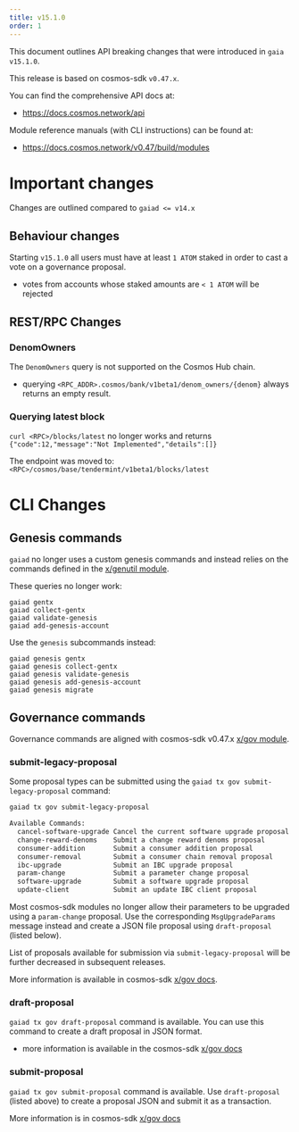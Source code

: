```yaml
---
title: v15.1.0
order: 1
---
```


This document outlines API breaking changes that were introduced in `gaia v15.1.0`.

This release is based on cosmos-sdk `v0.47.x`.

You can find the comprehensive API docs at:
* https://docs.cosmos.network/api

Module reference manuals (with CLI instructions) can be found at:
* https://docs.cosmos.network/v0.47/build/modules


# Important changes
Changes are outlined compared to `gaiad <= v14.x`

## Behaviour changes

Starting `v15.1.0` all users must have at least `1 ATOM` staked in order to cast a vote on a governance proposal.
* votes from accounts whose staked amounts are `< 1 ATOM` will be rejected

##  REST/RPC Changes

### DenomOwners

The `DenomOwners` query is not supported on the Cosmos Hub chain.
* querying `<RPC_ADDR>.cosmos/bank/v1beta1/denom_owners/{denom}` always returns an empty result.


### Querying latest block

`curl <RPC>/blocks/latest` no longer works and returns `{"code":12,"message":"Not Implemented","details":[]}`

The endpoint was moved to: `<RPC>/cosmos/base/tendermint/v1beta1/blocks/latest`


# CLI Changes

## Genesis commands

`gaiad` no longer uses a custom genesis commands and instead relies on the commands defined in the [x/genutil module](https://docs.cosmos.network/v0.47/build/modules/genutil).

These queries no longer work:
```shell
gaiad gentx
gaiad collect-gentx
gaiad validate-genesis
gaiad add-genesis-account
```

Use the `genesis` subcommands instead:
```shell
gaiad genesis gentx
gaiad genesis collect-gentx
gaiad genesis validate-genesis
gaiad genesis add-genesis-account
gaiad genesis migrate
```

## Governance commands

Governance commands are aligned with cosmos-sdk v0.47.x [x/gov module](https://docs.cosmos.network/v0.47/build/modules/gov).

### submit-legacy-proposal

Some proposal types can be submitted using the `gaiad tx gov submit-legacy-proposal` command:
```sh
gaiad tx gov submit-legacy-proposal

Available Commands:
  cancel-software-upgrade Cancel the current software upgrade proposal
  change-reward-denoms    Submit a change reward denoms proposal
  consumer-addition       Submit a consumer addition proposal
  consumer-removal        Submit a consumer chain removal proposal
  ibc-upgrade             Submit an IBC upgrade proposal
  param-change            Submit a parameter change proposal
  software-upgrade        Submit a software upgrade proposal
  update-client           Submit an update IBC client proposal
```

Most cosmos-sdk modules no longer allow their parameters to be upgraded using a `param-change` proposal. Use the corresponding `MsgUpgradeParams` message instead and create a JSON file proposal using `draft-proposal` (listed below).

List of proposals available for submission via `submit-legacy-proposal` will be further decreased in subsequent releases.

More information is available in cosmos-sdk [x/gov docs](https://docs.cosmos.network/v0.47/build/modules/gov#submit-legacy-proposal).

### draft-proposal

`gaiad tx gov draft-proposal` command is available. You can use this command to create a draft proposal in JSON format.
* more information is available in the cosmos-sdk [x/gov docs](https://docs.cosmos.network/v0.47/build/modules/gov#draft-proposal)

### submit-proposal 

`gaiad tx gov submit-proposal` command is available. Use `draft-proposal` (listed above) to create a proposal JSON and submit it as a transaction.

More information is in cosmos-sdk [x/gov docs](https://docs.cosmos.network/v0.47/build/modules/gov#submit-proposal)

